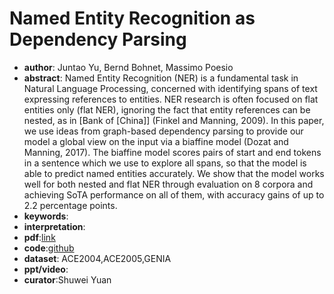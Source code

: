 #  Named Entity Recognition as Dependency Parsing

* **author**: Juntao Yu, Bernd Bohnet, Massimo Poesio
* **abstract**: Named Entity Recognition (NER) is a fundamental task in Natural Language Processing, concerned with identifying spans of text expressing references to entities. NER research is often focused on flat entities only (flat NER), ignoring the fact that entity references can be nested, as in [Bank of [China]] (Finkel and Manning, 2009). In this paper, we use ideas from graph-based dependency parsing to provide our model a global view on the input via a biaffine model (Dozat and Manning, 2017). The biaffine model scores pairs of start and end tokens in a sentence which we use to explore all spans, so that the model is able to predict named entities accurately. We show that the model works well for both nested and flat NER through evaluation on 8 corpora and achieving SoTA performance on all of them, with accuracy gains of up to 2.2 percentage points.
* **keywords**:
* **interpretation**:
* **pdf**:[link](https://arxiv.org/pdf/2005.07150)
* **code**:[github](https://github.com/juntaoy/biaffine-ner)
* **dataset**: ACE2004,ACE2005,GENIA
* **ppt/video**:
* **curator**:Shuwei Yuan